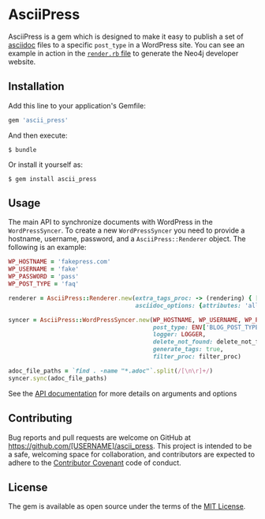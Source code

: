 # AsciiPress

AsciiPress is a gem which is designed to make it easy to publish a set of [asciidoc](http://asciidoctor.org/) files to a specific `post_type` in a WordPress site.  You can see an example in action in the [`render.rb` file](https://github.com/neo4j-contrib/developer-resources/blob/gh-pages/render.rb) to generate the Neo4j developer website.

## Installation

Add this line to your application's Gemfile:

```ruby
gem 'ascii_press'
```

And then execute:

    $ bundle

Or install it yourself as:

    $ gem install ascii_press

## Usage

The main API to synchronize documents with WordPress in the `WordPressSyncer`.  To create a new `WordPressSyncer` you need to provide a hostname, username, password, and a `AsciiPress::Renderer` object.  The following is an example:

```ruby
WP_HOSTNAME = 'fakepress.com'
WP_USERNAME = 'fake'
WP_PASSWORD = 'pass'
WP_POST_TYPE = 'faq'

renderer = AsciiPress::Renderer.new(extra_tags_proc: -> (rendering) { ['tag-for-all'] },
                                    asciidoc_options: {attributes: 'allow-uri-read'})

syncer = AsciiPress::WordPressSyncer.new(WP_HOSTNAME, WP_USERNAME, WP_PASSWORD, renderer, WP_POST_TYPE
                                         post_type: ENV['BLOG_POST_TYPE'],
                                         logger: LOGGER,
                                         delete_not_found: delete_not_found,
                                         generate_tags: true,
                                         filter_proc: filter_proc)

adoc_file_paths = `find . -name "*.adoc"`.split(/[\n\r]+/)
syncer.sync(adoc_file_paths)
```

See the [API documentation](http://www.rubydoc.info/github/cheerfulstoic/ascii_press/master) for more details on arguments and options

## Contributing

Bug reports and pull requests are welcome on GitHub at https://github.com/[USERNAME]/ascii_press. This project is intended to be a safe, welcoming space for collaboration, and contributors are expected to adhere to the [Contributor Covenant](http://contributor-covenant.org) code of conduct.


## License

The gem is available as open source under the terms of the [MIT License](http://opensource.org/licenses/MIT).

